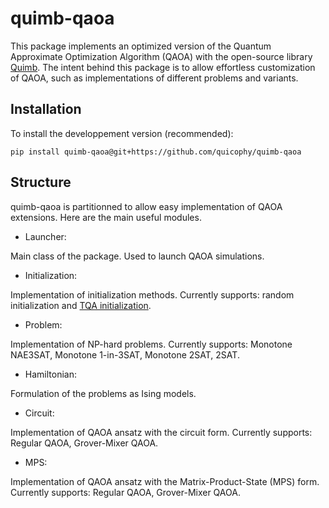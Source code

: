 # quimb-qaoa

This package implements an optimized version of the Quantum Approximate Optimization Algorithm (QAOA) with the open-source library [Quimb](https://github.com/jcmgray/quimb). The intent behind this package is to allow effortless customization of QAOA, such as implementations of different problems and variants.

## Installation

To install the developpement version (recommended):

```
pip install quimb-qaoa@git+https://github.com/quicophy/quimb-qaoa
```

## Structure

quimb-qaoa is partitionned to allow easy implementation of QAOA extensions. Here are the main useful modules.

- Launcher:

Main class of the package. Used to launch QAOA simulations.

- Initialization:

Implementation of initialization methods. Currently supports: random initialization and [TQA initialization](https://quantum-journal.org/papers/q-2021-07-01-491).

- Problem:

Implementation of NP-hard problems. Currently supports: Monotone NAE3SAT, Monotone 1-in-3SAT, Monotone 2SAT, 2SAT.

- Hamiltonian:

Formulation of the problems as Ising models.

- Circuit:

Implementation of QAOA ansatz with the circuit form. Currently supports: Regular QAOA, Grover-Mixer QAOA.

- MPS:

Implementation of QAOA ansatz with the Matrix-Product-State (MPS) form. Currently supports: Regular QAOA, Grover-Mixer QAOA.